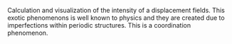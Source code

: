 Calculation and visualization of the intensity of a displacement fields. This exotic phenomenons is well known to physics and they are created due to imperfections within periodic structures. This is a coordination phenomenon.
